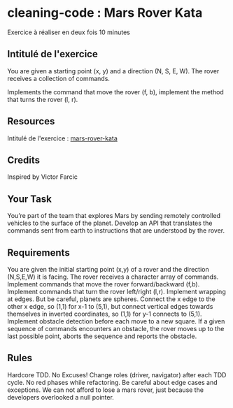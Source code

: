 # cleaning-code : Mars Rover Kata

Exercice à réaliser en deux fois 10 minutes

## Intitulé de l'exercice

You are given a starting point (x, y) and a direction (N, S, E, W). The rover receives a collection of commands.

Implements the command that move the rover (f, b), implement the method that turns the rover (l, r).

## Resources

Intitulé de l'exercice : [mars-rover-kata](https://kata-log.rocks/mars-rover-kata)


##  Credits
Inspired by Victor Farcic


##  Your Task

You’re part of the team that explores Mars by sending remotely controlled vehicles to the surface of the planet. Develop an API that translates the commands sent from earth to instructions that are understood by the rover.


## Requirements

You are given the initial starting point (x,y) of a rover and the direction (N,S,E,W) it is facing.
The rover receives a character array of commands.
Implement commands that move the rover forward/backward (f,b).
Implement commands that turn the rover left/right (l,r).
Implement wrapping at edges. But be careful, planets are spheres. Connect the x edge to the other x edge, so (1,1) for x-1 to (5,1), but connect vertical edges towards themselves in inverted coordinates, so (1,1) for y-1 connects to (5,1).
Implement obstacle detection before each move to a new square. If a given sequence of commands encounters an obstacle, the rover moves up to the last possible point, aborts the sequence and reports the obstacle.


## Rules

Hardcore TDD. No Excuses!
Change roles (driver, navigator) after each TDD cycle.
No red phases while refactoring.
Be careful about edge cases and exceptions. We can not afford to lose a mars rover, just because the developers overlooked a null pointer.
